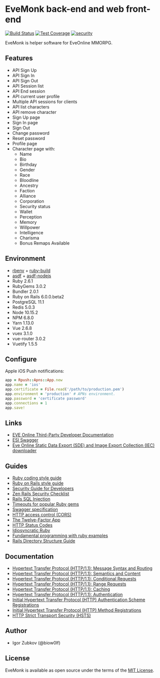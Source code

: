# EveMonk back-end and web front-end

[![Build Status](https://travis-ci.org/evemonk/evemonk.svg?branch=master)](https://travis-ci.org/evemonk/evemonk)
[![Test Coverage](https://codeclimate.com/github/evemonk/evemonk/badges/coverage.svg)](https://codeclimate.com/github/evemonk/evemonk/coverage)
[![security](https://hakiri.io/github/evemonk/evemonk/master.svg)](https://hakiri.io/github/evemonk/evemonk/master)

EveMonk is helper software for EveOnline MMORPG.

## Features

* API Sign Up
* API Sign In
* API Sign Out
* API Session list
* API End session
* API current user profile
* Multiple API sessions for clients
* API list characters
* API remove character
* Sign Up page
* Sign In page
* Sign Out
* Change password
* Reset password
* Profile page
* Character page with:
  * Name
  * Bio
  * Birthday
  * Gender
  * Race
  * Bloodline
  * Ancestry
  * Faction
  * Alliance
  * Corporation
  * Security status
  * Wallet
  * Perception
  * Memory
  * Willpower
  * Intelligence
  * Charisma
  * Bonus Remaps Available

## Environment

* [rbenv](https://github.com/rbenv/rbenv) + [ruby-build](https://github.com/rbenv/ruby-build)
* [asdf](https://github.com/asdf-vm/asdf) + [asdf-nodejs](https://github.com/asdf-vm/asdf-nodejs)
* Ruby 2.6.1
* RubyGems 3.0.2
* Bundler 2.0.1
* Ruby on Rails 6.0.0.beta2
* PostgreSQL 11.1
* Redis 5.0.3
* Node 10.15.2
* NPM 6.8.0
* Yarn 1.13.0
* Vue 2.6.8
* vuex 3.1.0
* vue-router 3.0.2
* Vuetify 1.5.5

## Configure

Apple iOS Push notifications:

```ruby
app = Rpush::Apns::App.new
app.name = 'ios'
app.certificate = File.read('/path/to/production.pem')
app.environment = 'production' # APNs environment.
app.password = 'certificate password'
app.connections = 1
app.save!
```

## Links

* [EVE Online Third-Party Developer Documentation](https://eveonline-third-party-documentation.readthedocs.io/en/latest/)
* [ESI Swagger](https://esi.tech.ccp.is/latest/)
* [Eve Online Static Data Export (SDE) and Image Export Collection (IEC) downloader](https://github.com/evemonk/eveonline-sde-iec-downloader)

## Guides

* [Ruby coding style guide](https://github.com/bbatsov/ruby-style-guide)
* [Ruby on Rails style guide](https://github.com/bbatsov/rails-style-guide)
* [Security Guide for Developers](https://github.com/FallibleInc/security-guide-for-developers)
* [Zen Rails Security Checklist](https://github.com/brunofacca/zen-rails-security-checklist)
* [Rails SQL Injection](http://rails-sqli.org)
* [Timeouts for popular Ruby gems](https://github.com/ankane/the-ultimate-guide-to-ruby-timeouts)
* [Swagger specification](http://swagger.io/specification/)
* [HTTP access control (CORS)](https://developer.mozilla.org/en-US/docs/Web/HTTP/Access_control_CORS)
* [The Twelve-Factor App](https://12factor.net/)
* [HTTP Status Codes](https://httpstatuses.com)
* [Idiosyncratic Ruby](https://github.com/janlelis/idiosyncratic-ruby.com)
* [Fundamental programming with ruby examples](https://github.com/khusnetdinov/ruby.fundamental)
* [Rails Directory Structure Guide](https://github.com/jwipeout/rails-directory-structure-guide)

## Documentation

* [Hypertext Transfer Protocol (HTTP/1.1): Message Syntax and Routing](https://tools.ietf.org/html/rfc7230)
* [Hypertext Transfer Protocol (HTTP/1.1): Semantics and Content](https://tools.ietf.org/html/rfc7231)
* [Hypertext Transfer Protocol (HTTP/1.1): Conditional Requests](https://tools.ietf.org/html/rfc7232)
* [Hypertext Transfer Protocol (HTTP/1.1): Range Requests](https://tools.ietf.org/html/rfc7233)
* [Hypertext Transfer Protocol (HTTP/1.1): Caching](https://tools.ietf.org/html/rfc7234)
* [Hypertext Transfer Protocol (HTTP/1.1): Authentication](https://tools.ietf.org/html/rfc7235)
* [Initial Hypertext Transfer Protocol (HTTP) Authentication Scheme Registrations](https://tools.ietf.org/html/rfc7236)
* [Initial Hypertext Transfer Protocol (HTTP) Method Registrations](https://tools.ietf.org/html/rfc7237)
* [HTTP Strict Transport Security (HSTS)](https://tools.ietf.org/html/rfc6797)

## Author

* Igor Zubkov (@biow0lf)

## License

EveMonk is available as open source under the terms of the [MIT License](http://opensource.org/licenses/MIT).
